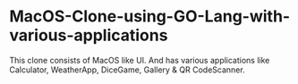# MacOS-Clone-using-GO-Lang-with-various-applications
This clone consists of MacOS like UI. And has various applications like Calculator, WeatherApp, DiceGame, Gallery &amp; QR CodeScanner.
